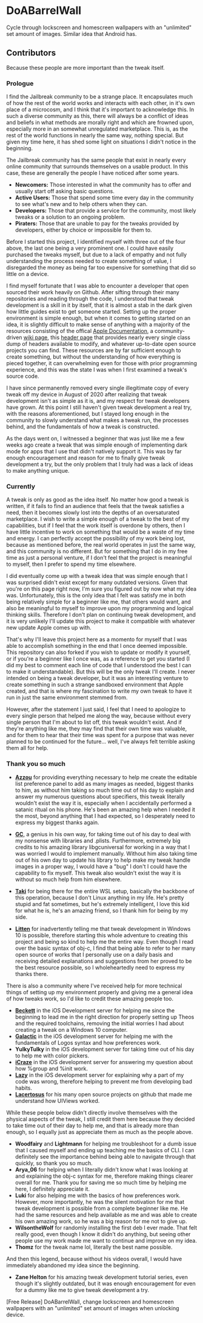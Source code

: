 # DoABarrelWall
Cycle through lockscreen and homescreen wallpapers with an "unlimited" set amount of images. Similar idea that Android has.
## Contributors
Because these people are more important than the tweak itself.

### Prologue

I find the Jailbreak community to be a strange place. It encapsulates much of how the rest of the world works and interacts with each other, in it's own place of a microcosm, and I think that it's important to acknowledge this. In such a diverse community as this, there will always be a conflict of ideas and beliefs in what methods are morally right and which are frowned upon, especially more in an somewhat unregulated marketplace. This is, as the rest of the world functions in nearly the same way, nothing special. But given my time here, it has shed some light on situations I didn't notice in the beginning.

The Jailbreak community has the same people that exist in nearly every online community that surrounds themselves on a usable product. In this case, these are generally the people I have noticed after some years.

- **Newcomers:** Those interested in what the community has to offer and usually start off asking basic questions.
- **Active Users:** Those that spend some time every day in the community to see what's new and to help others when they can.
- **Developers:** Those that provide a service for the community, most likely tweaks or a solution to an ongoing problem.
- **Piraters:** Those that are unable to pay for the tweaks provided by developers, either by choice or impossible for them to.

Before I started this project, I identified myself with three out of the four above, the last one being a very prominent one. I could have easily purchased the tweaks myself, but due to a lack of empathy and not fully understanding the process needed to create something of value, I disregarded the money as being far too expensive for something that did so little on a device.

I find myself fortunate that I was able to encounter a developer that open sourced their work heavily on Github. After sifting through their many repositories and reading through the code, I understood that tweak development is a skill in it by itself, that it is almost a stab in the dark given how little guides exist to get someone started. Setting up the proper environment is simple enough, but when it comes to getting started on an idea, it is slightly difficult to make sense of anything with a majority of the resources consisting of the offical [Apple Documentation](https://developer.apple.com/documentation/), a community-driven [wiki page](https://iphonedevwiki.net/index.php/Main_Page), this [header page](https://developer.limneos.net/) that provides nearly every single class dump of headers available to modify, and whatever up-to-date open source projects you can find. These resources are by far sufficient enough to create something, but without the understanding of how everything is pieced together, it can overwhelming even for those with prior programming experience, and this was the state I was when I first examined a tweak's source code.

I have since permanently removed every single illegitimate copy of every tweak off my device in August of 2020 after realizing that tweak development isn't as simple as it is, and my respect for tweak developers have grown. At this point I still haven't given tweak development a real try, with the reasons aforementioned, but I stayed long enough in the community to slowly understand what makes a tweak run, the processes behind, and the fundamentals of how a tweak is constructed. 

As the days went on, I witnessed a beginner that was just like me a few weeks ago create a tweak that was simple enough of implementing dark mode for apps that I use that didn't natively support it. This was by far enough encouragement and reason for me to finally give tweak development a try, but the only problem that I truly had was a lack of ideas to make anything unique. 

### Currently

A tweak is only as good as the idea itself. No matter how good a tweak is written, if it fails to find an audience that feels that the tweak satisfies a need, then it becomes slowly lost into the depths of an oversaturated marketplace. I wish to write a simple enough of a tweak to the best of my capabilities, but if I feel that the work itself is overdone by others, then I have little incentive to work on something that would be a waste of my time and energy. I can perfectly accept the possibility of my work being lost, because as mentioned before, the real world operates in just the same way, and this community is no different. But for something that I do in my free time as just a personal venture, if I don't feel that the project is meaningful to myself, then I prefer to spend my time elsewhere. 

I did eventually come up with a tweak idea that was simple enough that I was surprised didn't exist except for many outdated versions. Given that you're on this page right now, I'm sure you figured out by now what my idea was. Unfortunately, this is the only idea that I felt was satisfy me in both being relatively simple for a beginner like me, that others would want, and also be meaningful to myself to improve upon my programming and logical thinking skills. Therefore I don't plan on continuing tweak development, and it is very unlikely I'll update this project to make it compatible with whatever new update Apple comes up with. 

That's why I'll leave this project here as a momento for myself that I was able to accomplish something in the end that I once deemed impossible. This repository can also forked if you wish to update or modify it yourself, or if you're a beginner like I once was, as a reference to get you started (I did my best to comment each line of code that I understood the best I can to make it understandable). But this will be the only tweak I'll create. I never intended on being a tweak developer, but it was an interesting venture to create something in such a strange sandboxed environment that Apple created, and that is where my fascination to write my own tweak to have it run in just the same environment stemmed from.

However, after the statement I just said, I feel that I need to apologize to every single person that helped me along the way, because without every single person that I'm about to list off, this tweak wouldn't exist. And if they're anything like me, they may find that their own time was valuable, and for them to hear that their time was spent for a purpose that was never planned to be continued for the future... well, I've always felt terrible asking them all for help. 

### Thank you so much

- [**Azzou**](https://twitter.com/AzzouDuGhetto) for providing everything necessary to help me create the editable list preference panel to add as many images as needed, biggest thanks to him, as without him taking so much time out of his day to explain and answer my numerous questions about specifiers, this tweak literally wouldn't exist the way it is, especially when I accidentally performed a satanic ritual on his phone. He's been an amazing help when I needed it the most, beyond anything that I had expected, so I desperately need to express my biggest thanks again.

- [**GC**](https://twitter.com/MrGcGamer), a genius in his own way, for taking time out of his day to deal with my nonsense with libraries and .plists. Furthermore, extremely big credits to his amazing library libgcuniversal for working in a way that I was worried I would to implement manually. Without him also taking time out of his own day to update his library to help make my tweak handle images in a proper way, I would have a "bug" I don't I could have the capability to fix myself. This tweak also wouldn't exist the way it is without so much help from him elsewhere.

- [**Taki**](https://twitter.com/74k1_) for being there for the entire WSL setup, basically the backbone of this operation, because I don't Linux anything in my life. He's pretty stupid and fat sometimes, but he's extremely intelligent, I love this kid for what he is, he's an amazing friend, so I thank him for being by my side.

- [**Litten**](https://twitter.com/schneelittchen) for inadvertently telling me that tweak development in Windows 10 is possible, therefore starting this whole adventure to creating this project and being so kind to help me the entire way. Even though I read over the basic syntax of obj-c, I find that being able to refer to her many open source of works that I personally use on a daily basis and receiving detailed explanations and suggestions from her proved to be the best resource possible, so I wholeheartedly need to express my thanks there.

There is also a community where I've received help for more technical things of setting up my environment properly and giving me a general idea of how tweaks work, so I'd like to credit these amazing people too.
- [**Beckett**](https://github.com/BeckettOBrien) in the iOS Development server for helping me since the beginning to lead me in the right direction for properly setting up Theos and the required toolchains, removing the initial worries I had about creating a tweak on a Windows 10 computer.
- [**Galactic**](https://twitter.com/dev_galactic) in the iOS development server for helping me with the fundamentals of Logos syntax and how preferences work.
- **YulkyTulky** in the iOS development server for taking time out of his day to help me with color pickers.
- [**iCraze**](https://twitter.com/icrazeios) in the iOS development server for answering my question about how %group and %init work.
- [**Lazy**](https://twitter.com/wackyyaf) in the iOS development server for explaining why a part of my code was wrong, therefore helping to prevent me from developing bad habits. 
- [**Lacertosus**](https://twitter.com/LacertosusDeus) for his many open source projects on github that made me understand how UIViews worked.

While these people below didn't directly involve themselves with the physical aspects of the tweak, I still credit them here because they decided to take time out of their day to help me, and that is already more than enough, so I equally just as appreciate them as much as the people above.
- **Woodfairy** and **Lightmann** for helping me troubleshoot for a dumb issue that I caused myself and ending up teaching me the basics of CLI. I can definitely see the importance behind being able to navigate through that quickly, so thank you so much. 
- **Arya_06** for helping when I literally didn't know what I was looking at and explaining the obj-c syntax for me, therefore making things clearer overall for me. Thank you for saving me so much time by helping me here, I definitely appreciate it. 
- **Luki** for also helping me with the basics of how preferences work. However, more importantly, he was the silent motivation for me that tweak development is possible from a complete beginner like me. He had the same resources and help available as me and was able to create his own amazing work, so he was a big reason for me not to give up. 
- **WilsontheWolf** for randomly installing the first deb I ever made. That felt really good, even though I know it didn't do anything, but seeing other people use my work made me want to continue and improve on my idea.
- **Thomz** for the tweak name lol, literally the best name possible.

And then this legend, because without his videos overall, I would have immediately abandoned my idea since the beginning.
- **Zane Helton** for his amazing tweak development tutorial series, even though it's slightly outdated, but it was enough encouragement for even for a dummy like me to give tweak development a try.

[Free Release] DoABarrelWall, change lockscreen and homescreen wallpapers with an "unlimited" set amount of images when unlocking device.
